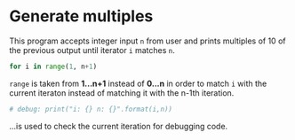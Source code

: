 # Generate multiples

This program accepts integer input `n` from user and prints multiples of 10 of the previous output until iterator `i` matches `n`.

```python
for i in range(1, n+1)
```

`range` is taken from **1...n+1** instead of **0...n** in order to match `i` with the current iteraton instead of matching it with the n-1th iteration.

```python
# debug: print("i: {} n: {}".format(i,n))
```

...is used to check the current iteration for debugging code.
